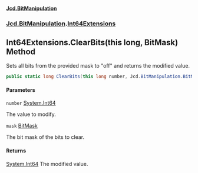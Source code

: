 #### [Jcd.BitManipulation](index.md 'index')

### [Jcd.BitManipulation](Jcd.BitManipulation 'Jcd.BitManipulation').[Int64Extensions](Jcd.BitManipulation.Int64Extensions 'Jcd.BitManipulation.Int64Extensions')

## Int64Extensions.ClearBits(this long, BitMask) Method

Sets all bits from the provided mask to "off" and returns the modified value.

```csharp
public static long ClearBits(this long number, Jcd.BitManipulation.BitMask mask);
```

#### Parameters

<a name='Jcd.BitManipulation.Int64Extensions.ClearBits(thislong,Jcd.BitManipulation.BitMask).number'></a>

`number` [System.Int64](https://docs.microsoft.com/en-us/dotnet/api/System.Int64 'System.Int64')

The value to modify.

<a name='Jcd.BitManipulation.Int64Extensions.ClearBits(thislong,Jcd.BitManipulation.BitMask).mask'></a>

`mask` [BitMask](Jcd.BitManipulation.BitMask 'Jcd.BitManipulation.BitMask')

The bit mask of the bits to clear.

#### Returns

[System.Int64](https://docs.microsoft.com/en-us/dotnet/api/System.Int64 'System.Int64')
The modified value.